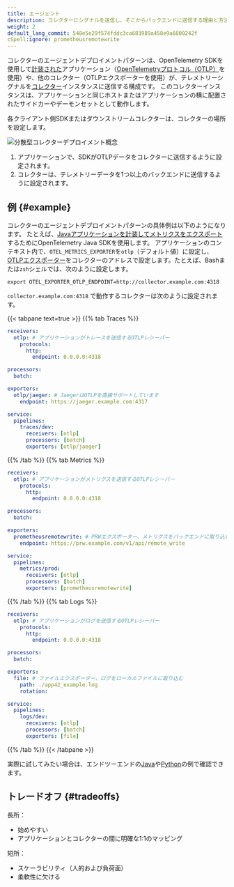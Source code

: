 ```yaml
---
title: エージェント
description: コレクターにシグナルを送信し、そこからバックエンドに送信する理由と方法
weight: 2
default_lang_commit: 548e5e29f574fddc3ca683989a458e9a6800242f
cSpell:ignore: prometheusremotewrite
---
```


コレクターのエージェントデプロイメントパターンは、OpenTelemetry SDKを使用して[計装された][instrumentation]アプリケーション（[OpenTelemetryプロトコル（OTLP）][otlp]を使用）や、他のコレクター（OTLPエクスポーターを使用）が、テレメトリーシグナルを[コレクター][collector]インスタンスに送信する構成です。
このコレクターインスタンスは、アプリケーションと同じホストまたはアプリケーションの横に配置されたサイドカーやデーモンセットとして動作します。

各クライアント側SDKまたはダウンストリームコレクターは、コレクターの場所を設定します。

![分散型コレクターデプロイメント概念](../../img/otel-agent-sdk.svg)

1. アプリケーションで、SDKがOTLPデータをコレクターに送信するように設定されます。
1. コレクターは、テレメトリーデータを1つ以上のバックエンドに送信するように設定されます。

## 例 {#example}

コレクターのエージェントデプロイメントパターンの具体例は以下のようになります。
たとえば、[Javaアプリケーションを計装してメトリクスをエクスポート][instrument-java-metrics]するためにOpenTelemetry Java SDKを使用します。
アプリケーションのコンテキスト内で、`OTEL_METRICS_EXPORTER`を`otlp`（デフォルト値）に設定し、[OTLPエクスポーター][otlp-exporter]をコレクターのアドレスで設定します。たとえば、Bashまたは`zsh`シェルでは、次のように設定します。

```shell
export OTEL_EXPORTER_OTLP_ENDPOINT=http://collector.example.com:4318
```

`collector.example.com:4318` で動作するコレクターは次のように設定されます。

{{< tabpane text=true >}} {{% tab Traces %}}

```yaml
receivers:
  otlp: # アプリケーションがトレースを送信するOTLPレシーバー
    protocols:
      http:
        endpoint: 0.0.0.0:4318

processors:
  batch:

exporters:
  otlp/jaeger: # JaegerはOTLPを直接サポートしています
    endpoint: https://jaeger.example.com:4317

service:
  pipelines:
    traces/dev:
      receivers: [otlp]
      processors: [batch]
      exporters: [otlp/jaeger]
```

{{% /tab %}} {{% tab Metrics %}}

```yaml
receivers:
  otlp: # アプリケーションがメトリクスを送信するOTLPレシーバー
    protocols:
      http:
        endpoint: 0.0.0.0:4318

processors:
  batch:

exporters:
  prometheusremotewrite: # PRWエクスポーター、メトリクスをバックエンドに取り込む
    endpoint: https://prw.example.com/v1/api/remote_write

service:
  pipelines:
    metrics/prod:
      receivers: [otlp]
      processors: [batch]
      exporters: [prometheusremotewrite]
```

{{% /tab %}} {{% tab Logs %}}

```yaml
receivers:
  otlp: # アプリケーションがログを送信するOTLPレシーバー
    protocols:
      http:
        endpoint: 0.0.0.0:4318

processors:
  batch:

exporters:
  file: # ファイルエクスポーター、ログをローカルファイルに取り込む
    path: ./app42_example.log
    rotation:

service:
  pipelines:
    logs/dev:
      receivers: [otlp]
      processors: [batch]
      exporters: [file]
```

{{% /tab %}} {{< /tabpane >}}

実際に試してみたい場合は、エンドツーエンドの[Java][java-otlp-example]や[Python][py-otlp-example]の例で確認できます。

## トレードオフ {#tradeoffs}

長所：

- 始めやすい
- アプリケーションとコレクターの間に明確な1:1のマッピング

短所：

- スケーラビリティ（人的および負荷面）
- 柔軟性に欠ける

[instrumentation]: /docs/languages/
[otlp]: /docs/specs/otel/protocol/
[collector]: /docs/collector/
[instrument-java-metrics]: /docs/languages/java/api/#meterprovider
[otlp-exporter]: /docs/specs/otel/protocol/exporter/
[java-otlp-example]: https://github.com/open-telemetry/opentelemetry-java-docs/tree/main/otlp
[py-otlp-example]: https://opentelemetry-python.readthedocs.io/en/stable/examples/metrics/instruments/README.html
